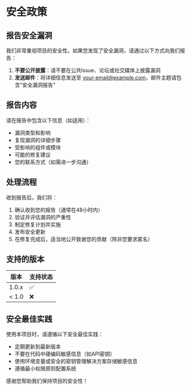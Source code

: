 # 安全政策

## 报告安全漏洞

我们非常重视项目的安全性。如果您发现了安全漏洞，请通过以下方式向我们报告：

1. **不要公开披露**：请不要在公共Issue、论坛或社交媒体上披露漏洞
2. **发送邮件**：将详细信息发送至 [your-email@example.com](mailto:your-email@example.com)，邮件主题请包含"安全漏洞报告"

## 报告内容

请在报告中包含以下信息（如适用）：

- 漏洞类型和影响
- 复现漏洞的详细步骤
- 受影响的组件或模块
- 可能的修复建议
- 您的联系方式（如需进一步沟通）

## 处理流程

收到报告后，我们将：

1. 确认收到您的报告（通常在48小时内）
2. 验证并评估漏洞的严重性
3. 制定修复计划并实施
4. 发布安全更新
5. 在修复完成后，适当地公开致谢您的贡献（除非您要求匿名）

## 支持的版本

| 版本 | 支持状态 |
| --- | --- |
| 1.0.x | ✅ |
| < 1.0 | ❌ |

## 安全最佳实践

使用本项目时，请遵循以下安全最佳实践：

- 定期更新到最新版本
- 不要在代码中硬编码敏感信息（如API密钥）
- 使用环境变量或安全的密钥管理解决方案存储敏感信息
- 遵循最小权限原则配置系统

感谢您帮助我们保持项目的安全性！